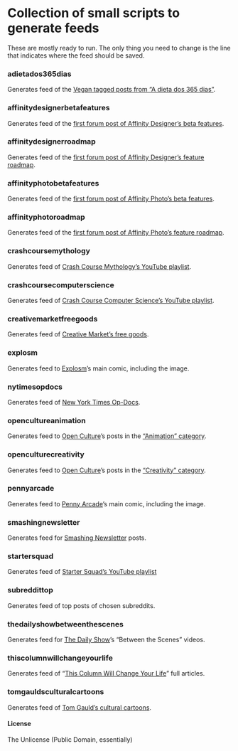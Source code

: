 # Collection of small scripts to generate feeds

These are mostly ready to run. The only thing you need to change is the line that indicates where the feed should be saved.

### adietados365dias
Generates feed of the [Vegan tagged posts from “A dieta dos 365 dias”](http://adietados365dias.blogs.sapo.pt/tag/vegetariano).

### affinitydesignerbetafeatures
Generates feed of the [first forum post of Affinity Designer’s beta features](https://forum.affinity.serif.com/index.php?/topic/51629-affinity-designer-customer-beta).

### affinitydesignerroadmap
Generates feed of the [first forum post of Affinity Designer’s feature roadmap](https://affinity.serif.com/forum/index.php?/topic/842-affinity-designer-feature-roadmap/).

### affinityphotobetafeatures
Generates feed of the [first forum post of Affinity Photo’s beta features](https://forum.affinity.serif.com/index.php?/topic/52171-affinity-photo-customer-beta).

### affinityphotoroadmap
Generates feed of the [first forum post of Affinity Photo’s feature roadmap](https://affinity.serif.com/forum/index.php?/topic/10075-affinity-photo-feature-roadmap/).

### crashcoursemythology
Generates feed of [Crash Course Mythology’s YouTube playlist](https://www.youtube.com/playlist?list=PL8dPuuaLjXtNCG9Vq7vdvJytS-F-xGi7_).

### crashcoursecomputerscience
Generates feed of [Crash Course Computer Science’s YouTube playlist](https://www.youtube.com/playlist?list=PL8dPuuaLjXtNlUrzyH5r6jN9ulIgZBpdo).

### creativemarketfreegoods
Generates feed of [Creative Market’s free goods](https://creativemarket.com/free-goods).

### explosm
Generates feed to [Explosm](http://explosm.net/)’s main comic, including the image.

### nytimesopdocs
Generates feed of [New York Times Op-Docs](https://www.nytimes.com/video/op-docs).

### opencultureanimation
Generates feed to [Open Culture](http://www.openculture.com/)’s posts in the [“Animation” category](http://www.openculture.com/category/animation-2).

### openculturecreativity
Generates feed to [Open Culture](http://www.openculture.com/)’s posts in the [“Creativity” category](http://www.openculture.com/category/creativity-2).

### pennyarcade
Generates feed to [Penny Arcade](http://penny-arcade.com/)’s main comic, including the image.

### smashingnewsletter
Generates feed for [Smashing Newsletter](http://www.smashingmagazine.com/the-smashing-newsletter/) posts.

### startersquad
Generates feed of [Starter Squad’s YouTube playlist](https://www.youtube.com/playlist?list=PLYVXcniud_HQ1KmYoc1v5O65Lb5-6bE7p)

### subreddittop
Generates feed of top posts of chosen subreddits.

### thedailyshowbetweenthescenes
Generates feed for [The Daily Show](https://www.youtube.com/channel/UCwWhs_6x42TyRM4Wstoq8HA/)’s “Between the Scenes” videos.

### thiscolumnwillchangeyourlife
Generates feed of “[This Column Will Change Your Life](http://www.theguardian.com/lifeandstyle/series/thiscolumnwillchangeyourlife)” full articles.

### tomgauldsculturalcartoons
Generates feed of [Tom Gauld’s cultural cartoons](http://www.theguardian.com/books/series/tom-gauld-s-cultural-cartoons).

#### License
The Unlicense (Public Domain, essentially)
